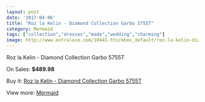 ```yaml
---
layout: post
date: '2017-04-06'
title: "Roz la Kelin - Diamond Collection Garbo 5755T"
category: Mermaid
tags: ["collection","dresses","made","wedding","charming"]
image: http://www.extralace.com/10441-thickbox_default/roz-la-kelin-diamond-collection-garbo-5755t.jpg
---
```

Roz la Kelin - Diamond Collection Garbo 5755T

On Sales: **$489.98**
<a href="https://www.extralace.com/mermaid/4924-roz-la-kelin-diamond-collection-garbo-5755t.html"><amp-img layout="responsive" width="600" height="600" src="//www.extralace.com/10441-thickbox_default/roz-la-kelin-diamond-collection-garbo-5755t.jpg" alt="Roz la Kelin - Diamond Collection Garbo 5755T 0" /></a>
<a href="https://www.extralace.com/mermaid/4924-roz-la-kelin-diamond-collection-garbo-5755t.html"><amp-img layout="responsive" width="600" height="600" src="//www.extralace.com/10442-thickbox_default/roz-la-kelin-diamond-collection-garbo-5755t.jpg" alt="Roz la Kelin - Diamond Collection Garbo 5755T 1" /></a>

Buy it: [Roz la Kelin - Diamond Collection Garbo 5755T](https://www.extralace.com/mermaid/4924-roz-la-kelin-diamond-collection-garbo-5755t.html "Roz la Kelin - Diamond Collection Garbo 5755T")

View more: [Mermaid](https://www.extralace.com/5-mermaid "Mermaid")